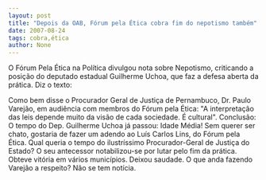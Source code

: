 ```yaml
---
layout: post
title: "Depois da OAB, Fórum pela Ética cobra fim do nepotismo também"
date: 2007-08-24
tags: cobra,ética
author: None
---
```


O F&oacute;rum Pela &Eacute;tica na Pol&iacute;tica divulgou nota sobre Nepotismo, criticando a posi&ccedil;&atilde;o do deputado estadual Guilherme Uchoa, que faz a defesa aberta da pr&aacute;tica. Diz o texto: 

Como bem disse o Procurador Geral de Justi&ccedil;a de Pernambuco, Dr. Paulo Varej&atilde;o, em audi&ecirc;ncia com membros do F&oacute;rum pela &Eacute;tica: &quot;A interpreta&ccedil;&atilde;o das leis depende muito da vis&atilde;o de cada sociedade. &Eacute; cultural&quot;. 
Conclus&atilde;o: O tempo do Dep. Guilherme Uchoa j&aacute; passou: Idade M&eacute;dia! 
Sem querer ser chato, gostaria de fazer um adendo ao Lu&iacute;s Carlos Lins, do F&oacute;rum pela &Eacute;tica. Qual queria o tempo do ilustr&iacute;ssimo Procurador-Geral de Justi&ccedil;a do Estado? O seu antecessor notabilizou-se por lutar pelo fim da pr&aacute;tica. Obteve vit&oacute;ria em v&aacute;rios munic&iacute;pios. Deixou saudade. O que anda fazendo Varej&atilde;o a respeito? N&atilde;o se tem not&iacute;cia. 
&nbsp; 